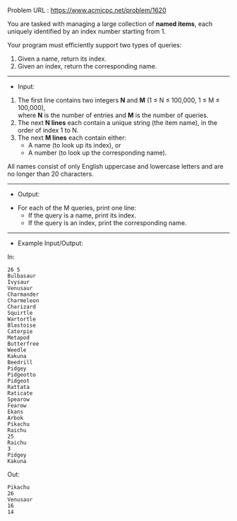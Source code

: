 Problem URL : https://www.acmicpc.net/problem/1620

You are tasked with managing a large collection of **named items**, each uniquely identified by an index number starting from 1.

Your program must efficiently support two types of queries:

1. Given a name, return its index.
2. Given an index, return the corresponding name.

---
* Input:

1. The first line contains two integers **N** and **M** (1 ≤ N ≤ 100,000, 1 ≤ M ≤ 100,000),  
   where **N** is the number of entries and **M** is the number of queries.
2. The next **N lines** each contain a unique string (the item name), in the order of index 1 to N.
3. The next **M lines** each contain either:
   - A name (to look up its index), or
   - A number (to look up the corresponding name).

All names consist of only English uppercase and lowercase letters and are no longer than 20 characters.

---
* Output:

- For each of the M queries, print one line:
  - If the query is a name, print its index.
  - If the query is an index, print the corresponding name.

---
* Example Input/Output:

In:
```
26 5
Bulbasaur
Ivysaur
Venusaur
Charmander
Charmeleon
Charizard
Squirtle
Wartortle
Blastoise
Caterpie
Metapod
Butterfree
Weedle
Kakuna
Beedrill
Pidgey
Pidgeotto
Pidgeot
Rattata
Raticate
Spearow
Fearow
Ekans
Arbok
Pikachu
Raichu
25
Raichu
3
Pidgey
Kakuna
```

Out:
```
Pikachu
26
Venusaur
16
14
```